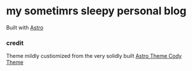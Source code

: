 # my sometimrs sleepy personal blog
  
<p>Built with <a href ="https://github.com/withastro/astro">Astro</a></p>
  
### credit
Theme mildly custiomized from the very solidly built <a href="https://github.com/kirontoo/astro-theme-cody">Astro Theme Cody Theme</a>
